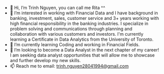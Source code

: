 - 👋 Hi, I’m Trinh Nguyen, you can call me Rita ^^ 
- 👀 I’m interested in working with Financial Data and I have background in banking, investment, sales, customer service and 3+ years working with high financial responsibility in the banking industries. I specialize in problem solving and communications through planning and collaboration with various customers and investors. I'm currently learning a Certificate in Data Analytics from the University of Toronto.
- 🌱 I’m currently learning Coding and working in Financial Fields. 
- 💞️ I’m looking to become a Data Analyst in the next chapter of my career! I am seeking data analyst opportunities that will allow me to showcase and further develop my new skills.
- 📫 Reach me to email: trinh.nguyen28041994@gmail.com

<!---
tnguy25/tnguy25 is a ✨ special ✨ repository because its `README.md` (this file) appears on your GitHub profile.
You can click the Preview link to take a look at your changes.
--->

